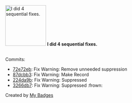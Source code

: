 <img src="https://github.com/my-badges/my-badges/blob/master/src/all-badges/fix-commit/fix-4.png?raw=true" alt="I did 4 sequential fixes." title="I did 4 sequential fixes." width="128">
<strong>I did 4 sequential fixes.</strong>
<br><br>

Commits:

- <a href="https://github.com/man250001/Pharmacy_Manager/commit/72e72eb035f0f578bb7c3e1ee5bfdd557ab86e6a">72e72eb</a>: Fix Warning: Remove unneeded suppression
- <a href="https://github.com/man250001/Pharmacy_Manager/commit/87dcbb3dd6fafe5f1a874ffb904a6667a8512721">87dcbb3</a>: Fix Warning: Make Record
- <a href="https://github.com/man250001/Pharmacy_Manager/commit/224da9b87ec94daa1fa517a1508f658f0e31b00d">224da9b</a>: Fix Warning: Suppressed
- <a href="https://github.com/man250001/Pharmacy_Manager/commit/3266db7fe30cb076ba7706e1d51c80cdbc134601">3266db7</a>: Fix Warning: Suppressed :frown:


Created by <a href="https://github.com/my-badges/my-badges">My Badges</a>